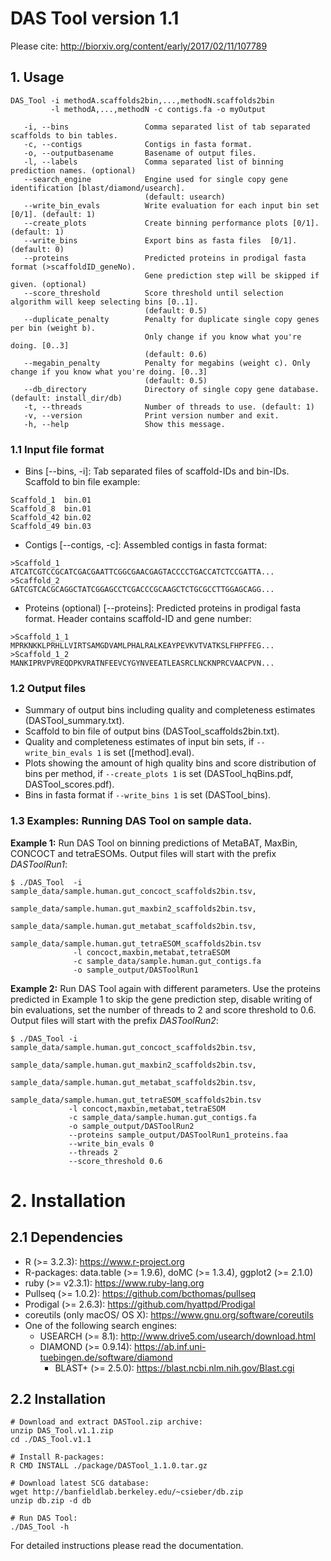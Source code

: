 # DAS Tool version 1.1

Please cite: http://biorxiv.org/content/early/2017/02/11/107789

## 1. Usage

```
DAS_Tool -i methodA.scaffolds2bin,...,methodN.scaffolds2bin
         -l methodA,...,methodN -c contigs.fa -o myOutput

   -i, --bins                 Comma separated list of tab separated scaffolds to bin tables.
   -c, --contigs              Contigs in fasta format.
   -o, --outputbasename       Basename of output files.
   -l, --labels               Comma separated list of binning prediction names. (optional)
   --search_engine            Engine used for single copy gene identification [blast/diamond/usearch].
                              (default: usearch)
   --write_bin_evals          Write evaluation for each input bin set [0/1]. (default: 1)
   --create_plots             Create binning performance plots [0/1]. (default: 1)
   --write_bins               Export bins as fasta files  [0/1]. (default: 0)
   --proteins                 Predicted proteins in prodigal fasta format (>scaffoldID_geneNo).
                              Gene prediction step will be skipped if given. (optional)
   --score_threshold          Score threshold until selection algorithm will keep selecting bins [0..1].
                              (default: 0.5)
   --duplicate_penalty        Penalty for duplicate single copy genes per bin (weight b).
                              Only change if you know what you're doing. [0..3]
                              (default: 0.6)
   --megabin_penalty          Penalty for megabins (weight c). Only change if you know what you're doing. [0..3]
                              (default: 0.5)
   --db_directory             Directory of single copy gene database. (default: install_dir/db)
   -t, --threads              Number of threads to use. (default: 1)
   -v, --version              Print version number and exit.
   -h, --help                 Show this message.

```


### 1.1 Input file format
- Bins [\--bins, -i]: Tab separated files of scaffold-IDs and bin-IDs.
Scaffold to bin file example:
```
Scaffold_1	bin.01
Scaffold_8	bin.01
Scaffold_42	bin.02
Scaffold_49	bin.03
```
- Contigs [\--contigs, -c]: Assembled contigs in fasta format:
```
>Scaffold_1
ATCATCGTCCGCATCGACGAATTCGGCGAACGAGTACCCCTGACCATCTCCGATTA...
>Scaffold_2
GATCGTCACGCAGGCTATCGGAGCCTCGACCCGCAAGCTCTGCGCCTTGGAGCAGG...
```

- Proteins (optional) [\--proteins]: Predicted proteins in prodigal fasta format. Header contains scaffold-ID and gene number:
```
>Scaffold_1_1
MPRKNKKLPRHLLVIRTSAMGDVAMLPHALRALKEAYPEVKVTVATKSLFHPFFEG...
>Scaffold_1_2
MANKIPRVPVREQDPKVRATNFEEVCYGYNVEEATLEASRCLNCKNPRCVAACPVN...
```

### 1.2 Output files
- Summary of output bins including quality and completeness estimates (DASTool_summary.txt).
- Scaffold to bin file of output bins (DASTool_scaffolds2bin.txt).
- Quality and completeness estimates of input bin sets, if ```--write_bin_evals 1```  is set ([method].eval).
- Plots showing the amount of high quality bins and score distribution of bins per method, if ```--create_plots 1``` is set (DASTool_hqBins.pdf, DASTool_scores.pdf).
- Bins in fasta format if ```--write_bins 1``` is set (DASTool_bins).



### 1.3 Examples: Running DAS Tool on sample data.

**Example 1:**  Run DAS Tool on binning predictions of MetaBAT, MaxBin, CONCOCT and tetraESOMs. Output files will start with the prefix *DASToolRun1*:
```
$ ./DAS_Tool  -i sample_data/sample.human.gut_concoct_scaffolds2bin.tsv,
                 sample_data/sample.human.gut_maxbin2_scaffolds2bin.tsv,
                 sample_data/sample.human.gut_metabat_scaffolds2bin.tsv,
                 sample_data/sample.human.gut_tetraESOM_scaffolds2bin.tsv
              -l concoct,maxbin,metabat,tetraESOM
              -c sample_data/sample.human.gut_contigs.fa
              -o sample_output/DASToolRun1
```

**Example 2:** Run DAS Tool again with different parameters. Use the proteins predicted in Example 1 to skip the gene prediction step, disable writing of bin evaluations, set the number of threads to 2 and score threshold to 0.6. Output files will start with the prefix *DASToolRun2*:
```
$ ./DAS_Tool -i sample_data/sample.human.gut_concoct_scaffolds2bin.tsv,
                sample_data/sample.human.gut_maxbin2_scaffolds2bin.tsv,
                sample_data/sample.human.gut_metabat_scaffolds2bin.tsv,
                sample_data/sample.human.gut_tetraESOM_scaffolds2bin.tsv
             -l concoct,maxbin,metabat,tetraESOM
             -c sample_data/sample.human.gut_contigs.fa
             -o sample_output/DASToolRun2
             --proteins sample_output/DASToolRun1_proteins.faa
             --write_bin_evals 0
             --threads 2
             --score_threshold 0.6
```


# 2. Installation
## 2.1 Dependencies

- R (>= 3.2.3): https://www.r-project.org
- R-packages: data.table (>= 1.9.6), doMC (>= 1.3.4), ggplot2 (>= 2.1.0)
- ruby (>= v2.3.1): https://www.ruby-lang.org
- Pullseq (>= 1.0.2): https://github.com/bcthomas/pullseq
- Prodigal (>= 2.6.3): https://github.com/hyattpd/Prodigal
- coreutils (only macOS/ OS X): https://www.gnu.org/software/coreutils
- One of the following search engines:
	- USEARCH (>= 8.1): http://www.drive5.com/usearch/download.html
  - DIAMOND (>= 0.9.14): https://ab.inf.uni-tuebingen.de/software/diamond
	- BLAST+ (>= 2.5.0): https://blast.ncbi.nlm.nih.gov/Blast.cgi


## 2.2 Installation

```
# Download and extract DASTool.zip archive:
unzip DAS_Tool.v1.1.zip
cd ./DAS_Tool.v1.1

# Install R-packages:
R CMD INSTALL ./package/DASTool_1.1.0.tar.gz

# Download latest SCG database:
wget http://banfieldlab.berkeley.edu/~csieber/db.zip
unzip db.zip -d db

# Run DAS Tool:
./DAS_Tool -h
```

For detailed instructions please read the documentation.
